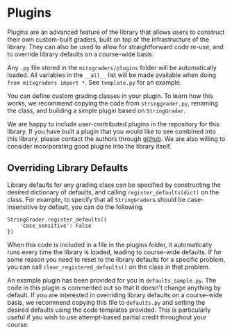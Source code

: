 # Plugins

Plugins are an advanced feature of the library that allows users to construct their own custom-built graders, built on top of the infrastructure of the library. They can also be used to allow for straightforward code re-use, and to override library defaults on a course-wide basis.

Any `.py` file stored in the `mitxgraders/plugins` folder will be automatically loaded. All variables in the `__all__` list will be made available when doing `from mitxgraders import *`. See `template.py` for an example.

You can define custom grading classes in your plugin. To learn how this works, we recommend copying the code from `stringgrader.py`, renaming the class, and building a simple plugin based on `StringGrader`.

We are happy to include user-contributed plugins in the repository for this library. If you have built a plugin that you would like to see combined into this library, please contact the authors through [github](https://github.com/mitodl/mitx-grading-library). We are also willing to consider incorporating good plugins into the library itself.


## Overriding Library Defaults

Library defaults for any grading class can be specified by constructing the desired dictionary of defaults, and calling `register_defaults(dict)` on the class. For example, to specify that all `StringGrader`s should be case-insensitive by default, you can do the following.

```pycon
StringGrader.register_defaults({
    'case_sensitive': False
})
```

When this code is included in a file in the plugins folder, it automatically runs every time the library is loaded, leading to course-wide defaults. If for some reason you need to reset to the library defaults for a specific problem, you can call `clear_registered_defaults()` on the class in that problem.

An example plugin has been provided for you in `defaults_sample.py`. The code in this plugin is commented out so that it doesn't change anything by default. If you are interested in overriding library defaults on a course-wide basis, we recommend copying this file to `defaults.py` and setting the desired defaults using the code templates provided. This is particularly useful if you wish to use attempt-based partial credit throughout your course.
